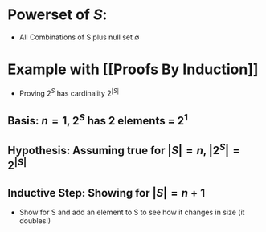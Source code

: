 # Powerset of $S$: 
- All Combinations of S plus null set $∅$

# Example with [[Proofs By Induction]]
- Proving $2^S$ has cardinality $2^{|S|}$
## Basis: $n=1$, $2^S$ has 2 elements = $2^1$
## Hypothesis: Assuming true for $|S|=n$, $|2^{S}|=2^{|S|}$
## Inductive Step: Showing for $|S|=n+1$
- Show for S and add an element to S to see how it changes in size (it doubles!)
